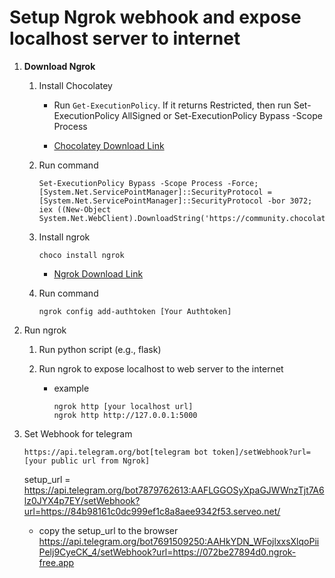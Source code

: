 # Setup Ngrok webhook and expose localhost server to internet

1. **Download Ngrok**

    1. Install Chocolatey
    
        * Run `Get-ExecutionPolicy`. If it returns Restricted, then run Set-ExecutionPolicy AllSigned or Set-ExecutionPolicy Bypass -Scope Process

        * [Chocolatey Download Link](https://chocolatey.org/install)

    2. Run command

        ```
        Set-ExecutionPolicy Bypass -Scope Process -Force; [System.Net.ServicePointManager]::SecurityProtocol = [System.Net.ServicePointManager]::SecurityProtocol -bor 3072; iex ((New-Object System.Net.WebClient).DownloadString('https://community.chocolatey.org/install.ps1'))
        ```

    3. Install ngrok

        ```
        choco install ngrok
        ```

        * [Ngrok Download Link](https://dashboard.ngrok.com/get-started/setup/windows)

    4. Run command

        ```
        ngrok config add-authtoken [Your Authtoken]
        ```

2. Run ngrok

    1. Run python script (e.g., flask)

    2. Run ngrok to expose localhost to web server to the internet

        * example

            ```
            ngrok http [your localhost url]
            ngrok http http://127.0.0.1:5000
            ```

3. Set Webhook for telegram

    ```text
    https://api.telegram.org/bot[telegram bot token]/setWebhook?url=[your public url from Ngrok]
    ```

    setup_url = https://api.telegram.org/bot7879762613:AAFLGGOSyXpaGJWWnzTjt7A6lz0JYX4p7EY/setWebhook?url=https://84b98161c0dc999ef1c8a8aee9342f53.serveo.net/

    * copy the setup_url to the browser
https://api.telegram.org/bot7691509250:AAHkYDN_WFojlxxsXlqoPiiPelj9CyeCK_4/setWebhook?url=https://072be27894d0.ngrok-free.app
